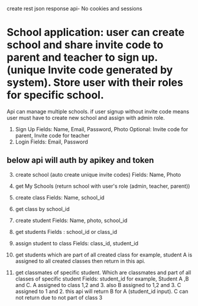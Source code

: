 create rest json response api-  No cookies and sessions
# School application: user can create school and share invite code to parent and teacher to sign up. (unique Invite code generated by system). Store user with their roles for specific school.

Api can manage multiple schools.
if user signup without invite code means user must have to create new school and assign
with admin role.

1. Sign Up
   Fields: Name, Email, Password, Photo
   Optional: Invite code for parent, Invite code for teacher
2. Login
   Fields: Email, Password

## below api will auth by apikey and token
3. create school (auto create unique invite codes)
   Fields: Name, Photo
4. get My Schools (return school with user's role (admin, teacher, parent))
5. create class
   Fields: Name, school_id
6. get class by school_id

7. create student
   Fields: Name, photo, school_id

8. get students
   Fields : school_id or class_id
9. assign student to class
   Fields: class_id, student_id
10. get students which are part of all created class
    for example, student A is assigned to all created classes then return in this api.
11. get classmates of specific student. Which are classmates and part of all classes of specific
    student
    Fields: student_id
    for example, Student A ,B and C. A assigned to class 1,2 and 3. also B assigned to 1,2 and 3.
    C assigned to 1 and 2.
    this api will return B for A (student_id input). C can not return due to not part of class 3
